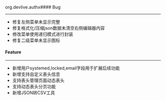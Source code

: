 org.devlive.authx#### Bug

---

- 修复左侧菜单未显示完整
- 修复格式化/压缩json数据未清空右侧编辑器内容
- 修改菜单使用递归模式进行封装
- 修复二级菜单未显示图标

#### Feature

---

- 新增用户systemed,locked,email字段用于扩展后续功能
- 新增支持自定义表头信息
- 支持表头管理页面动态表头
- 支持动态表头分页功能
- 新增JSON转CSV工具
